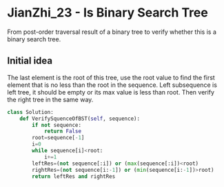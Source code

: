 # JianZhi_23 - Is Binary Search Tree

From post-order traversal result of a binary tree to verify whether this is a binary search tree.

## Initial idea
The last element is the root of this tree, use the root value to find the first element that is no less than the root in the sequence. Left subsequence is left tree, it should be empty or its max value is less than root. Then verify the right tree in the same way. 

```python
class Solution:
    def VerifySquenceOfBST(self, sequence):
        if not sequence:
            return False
        root=sequence[-1]
        i=0
        while sequence[i]<root:
            i+=1
        leftRes=(not sequence[:i]) or (max(sequence[:i])<root)
        rightRes=(not sequence[i:-1]) or (min(sequence[i:-1])>root)
        return leftRes and rightRes
```